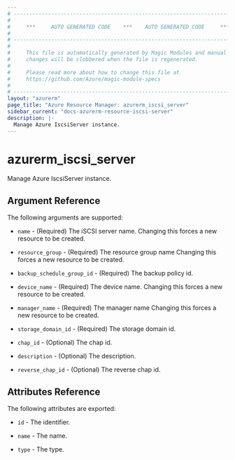 ```yaml
---
# ----------------------------------------------------------------------------
#
#     ***     AUTO GENERATED CODE    ***    AUTO GENERATED CODE     ***
#
# ----------------------------------------------------------------------------
#
#     This file is automatically generated by Magic Modules and manual
#     changes will be clobbered when the file is regenerated.
#
#     Please read more about how to change this file at
#     https://github.com/Azure/magic-module-specs
#
# ----------------------------------------------------------------------------
layout: "azurerm"
page_title: "Azure Resource Manager: azurerm_iscsi_server"
sidebar_current: "docs-azurerm-resource-iscsi-server"
description: |-
  Manage Azure IscsiServer instance.
---
```


# azurerm_iscsi_server

Manage Azure IscsiServer instance.


## Argument Reference

The following arguments are supported:

* `name` - (Required) The iSCSI server name. Changing this forces a new resource to be created.

* `resource_group` - (Required) The resource group name Changing this forces a new resource to be created.

* `backup_schedule_group_id` - (Required) The backup policy id.

* `device_name` - (Required) The device name. Changing this forces a new resource to be created.

* `manager_name` - (Required) The manager name Changing this forces a new resource to be created.

* `storage_domain_id` - (Required) The storage domain id.

* `chap_id` - (Optional) The chap id.

* `description` - (Optional) The description.

* `reverse_chap_id` - (Optional) The reverse chap id.

## Attributes Reference

The following attributes are exported:

* `id` - The identifier.

* `name` - The name.

* `type` - The type.
